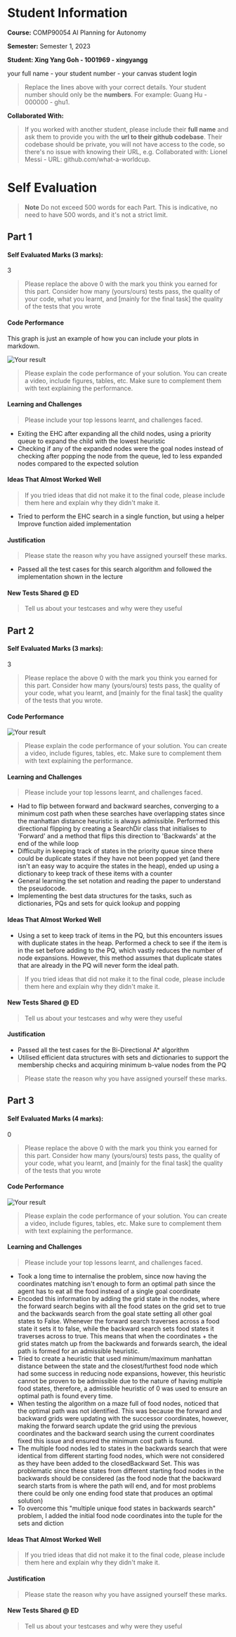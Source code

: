 # Student Information

**Course:** COMP90054 AI Planning for Autonomy

**Semester:** Semester 1, 2023


**Student: Xing Yang Goh - 1001969 - xingyangg**

your full name - your student number - your canvas student login

> Replace the lines above with your correct details. Your student number should only be the **numbers**. For example: Guang Hu - 000000 - ghu1. 

**Collaborated With:**

> If you worked with another student, please include their **full name** and ask them to provide you with the **url to their github codebase**. Their codebase should be private, you will not have access to the code, so there's no issue with knowing their URL, e.g. Collaborated with: Lionel Messi - URL: github.com/what-a-worldcup.

# Self Evaluation

>**Note**
> Do not exceed 500 words for each Part. This is indicative, no need to have 500 words, and it's not a strict limit.

## Part 1
#### Self Evaluated Marks (3 marks):
3
> Please replace the above 0 with the mark you think you earned for this part. Consider how many (yours/ours) tests pass, the quality of your code, what you learnt, and [mainly for the final task] the quality of the tests that you wrote
#### Code Performance
This graph is just an example of how you can include your plots in markdown.

![Your result](img/scientific_paper_graph_quality.png)
> Please explain the code performance of your solution. You can create a video, include figures, tables, etc. Make sure to complement them with text explaining the performance.

#### Learning and Challenges
> Please include your top lessons learnt, and challenges faced.  
- Exiting the EHC after expanding all the child nodes, using a priority queue to expand the child with the lowest heuristic
- Checking if any of the expanded nodes were the goal nodes instead of checking after popping the node from the queue, led to less expanded nodes compared to the expected solution

#### Ideas That Almost Worked Well
> If you tried ideas that did not make it to the final code, please include them here and explain why they didn't make it.
- Tried to perform the EHC search in a single function, but using a helper Improve function aided implementation 
#### Justification
> Please state the reason why you have assigned yourself these marks.
- Passed all the test cases for this search algorithm and followed the implementation shown in the lecture

#### New Tests Shared @ ED

> Tell us about your testcases and why were they useful

## Part 2
#### Self Evaluated Marks (3 marks):
3
> Please replace the above 0 with the mark you think you earned for this part. Consider how many (yours/ours) tests pass, the quality of your code, what you learnt, and [mainly for the final task] the quality of the tests that you wrote.
#### Code Performance
![Your result](img/scientific_paper_graph_quality.png)
> Please explain the code performance of your solution. You can create a video, include figures, tables, etc. Make sure to complement them with text explaining the performance.

#### Learning and Challenges
> Please include your top lessons learnt, and challenges faced.  
- Had to flip between forward and backward searches, converging to a minimum cost path when these searches have overlapping states since the manhattan distance heuristic is always admissible. Performed this directional flipping by creating a SearchDir class that initialises to 'Forward' and a method that flips this direction to 'Backwards' at the end of the while loop
- Difficulty in keeping track of states in the priority queue since there could be duplicate states if they have not been popped yet (and there isn't an easy way to acquire the states in the heap), ended up using a dictionary to keep track of these items with a counter
- General learning the set notation and reading the paper to understand the pseudocode.
- Implementing the best data structures for the tasks, such as dictionaries, PQs and sets for quick lookup and popping
#### Ideas That Almost Worked Well
- Using a set to keep track of items in the PQ, but this encounters issues with duplicate states in the heap. Performed a check to see if the item is in the set before adding to the PQ, which vastly reduces the number of node expansions. However, this method assumes that duplicate states that are already in the PQ will never form the ideal path.
> If you tried ideas that did not make it to the final code, please include them here and explain why they didn't make it.

#### New Tests Shared @ ED

> Tell us about your testcases and why were they useful

#### Justification
- Passed all the test cases for the Bi-Directional A* algorithm
- Utilised efficient data structures with sets and dictionaries to support the membership checks and acquiring minimum b-value nodes from the PQ
> Please state the reason why you have assigned yourself these marks.

## Part 3
#### Self Evaluated Marks (4 marks):
0
> Please replace the above 0 with the mark you think you earned for this part. Consider how many (yours/ours) tests pass, the quality of your code, what you learnt, and [mainly for the final task] the quality of the tests that you wrote
#### Code Performance
![Your result](img/scientific_paper_graph_quality.png)
> Please explain the code performance of your solution. You can create a video, include figures, tables, etc. Make sure to complement them with text explaining the performance.

#### Learning and Challenges
> Please include your top lessons learnt, and challenges faced.  
- Took a long time to internalise the problem, since now having the coordinates matching isn't enough to form an optimal path since the agent has to eat all the food instead of a single goal coordinate
- Encoded this information by adding the grid state in the nodes, where the forward search begins with all the food states on the grid set to true and the backwards search from the goal state setting all other goal states to False. Whenever the forward search traverses across a food state it sets it to false, while the backward search sets food states it traverses across to true. This means that when the coordinates + the grid states match up from the backwards and forwards search, the ideal path is formed for an admissible heuristic.
- Tried to create a heuristic that used minimum/maximum manhattan distance between the state and the closest/furthest food node which had some success in reducing node expansions, however, this heuristic cannot be proven to be admissible due to the nature of having multiple food states, therefore, a admissible heuristic of 0 was used to ensure an optimal path is found every time.
- When testing the algorithm on a maze full of food nodes, noticed that the optimal path was not identified. This was because the forward and backward grids were updating with the successor coordinates, however, making the forward search update the grid using the previous coordinates and the backward search using the current coordinates fixed this issue and ensured the minimum cost path is found. 
- The multiple food nodes led to states in the backwards search that were identical from different starting food nodes, which were not considered as they have been added to the closedBackward Set. This was problematic since these states from different starting food nodes in the backwards should be considered (as the food node that the backward search starts from is where the path will end, and for most problems there could be only one ending food state that produces an optimal solution)
- To overcome this "multiple unique food states in backwards search" problem, I added the initial food node coordinates into the tuple for the sets and diction

#### Ideas That Almost Worked Well

> If you tried ideas that did not make it to the final code, please include them here and explain why they didn't make it.

#### Justification


> Please state the reason why you have assigned yourself these marks.

#### New Tests Shared @ ED

> Tell us about your testcases and why were they useful